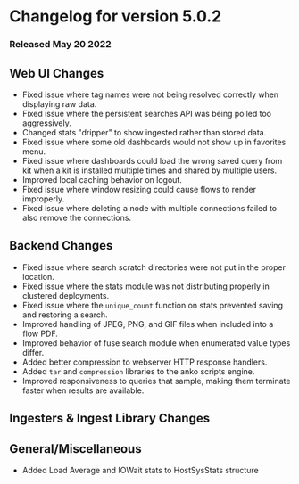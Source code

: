 # Changelog for version 5.0.2

### Released May 20 2022

## Web UI Changes

* Fixed issue where tag names were not being resolved correctly when displaying raw data.
* Fixed issue where the persistent searches API was being polled too aggressively.
* Changed stats "dripper" to show ingested rather than stored data.
* Fixed issue where some old dashboards would not show up in favorites menu.
* Fixed issue where dashboards could load the wrong saved query from kit when a kit is installed multiple times and shared by multiple users.
* Improved local caching behavior on logout.
* Fixed issue where window resizing could cause flows to render improperly.
* Fixed issue where deleting a node with multiple connections failed to also remove the connections.

## Backend Changes

* Fixed issue where search scratch directories were not put in the proper location.
* Fixed issue where the stats module was not distributing properly in clustered deployments.
* Fixed issue where the `unique_count` function on stats prevented saving and restoring a search.
* Improved handling of JPEG, PNG, and GIF files when included into a flow PDF.
* Improved behavior of fuse search module when enumerated value types differ.
* Added better compression to webserver HTTP response handlers.
* Added `tar` and `compression` libraries to the anko scripts engine.
* Improved responsiveness to queries that sample, making them terminate faster when results are available.

## Ingesters & Ingest Library Changes


## General/Miscellaneous

* Added Load Average and IOWait stats to HostSysStats structure
